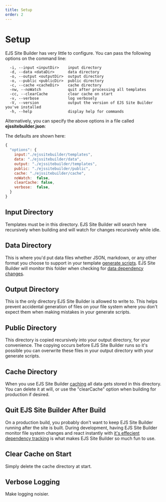 ```yaml
---
title: Setup
order: 2
---
```


# Setup

EJS Site Builder has very little to configure. You can pass the following options on the command line:

```text
  -i, --input <inputDir>    input directory
  -d, --data <dataDir>      data directory
  -o, --output <outputDir>  output directory
  -o, --public <publicDir>  public directory
  -c, --cache <cacheDir>    cache directory
  -nw, --noWatch            quit after processing all templates
  -cc, --clearCache         clear cache on start
  -v, --verbose             log verbosely
  -V, --version             output the version of EJS Site Builder you've installed
  -h, --help                display help for commands
```

Alternatively, you can specify the above options in a file called **ejssitebuilder.json**:

The defaults are shown here:

```javascript
{
  "options": {
    input:"./ejssitebuilder/templates",
    data: "./ejssitebuilder/data",
    output: "./ejssitebuilder/templates",
    public: "./ejssitebuilder/public",
    cache: "./ejssitebuilder/cache",
    noWatch:  false,
    clearCache: false,
    verbose:  false,
  }
}
```

## Input Directory

Templates must be in this directory. EJS Site Builder will search here recursively when building and will watch for changes recursively while idle.

## Data Directory

This is where you'd put data files whether JSON, markdown, or any other format you choose to support in your template [generate scripts](/templates/generateScript/). EJS Site Builder will monitor this folder when checking for [data dependency changes](/performance/dependencyTracking/).

## Output Directory

This is the only directory EJS Site Builder is allowed to write to. This helps prevent accidental generation of files on your file system where you don't expect them when making mistakes in your generate scripts.

## Public Directory

This directory is copied recursively into your output directory, for your convenience. The copying occurs before EJS Site Builder runs so it's possible you can overwrite these files in your output directory with your generate scripts.

## Cache Directory

When you use EJS Site Builder [caching](/performance/cache/) all data gets stored in this directory. You can delete it at will, or use the "clearCache" option when building for production if desired.

## Quit EJS Site Builder After Build

On a production build, you probably don't want to keep EJS Site Builder running after the site is built. During development, having EJS Site Builder monitor file system changes and react instantly with [it's effecient dependency tracking](/performance/dependencyTracking/) is what makes EJS Site Builder so much fun to use.

## Clear Cache on Start

Simply delete the cache directory at start.

## Verbose Logging

Make logging noisier.
